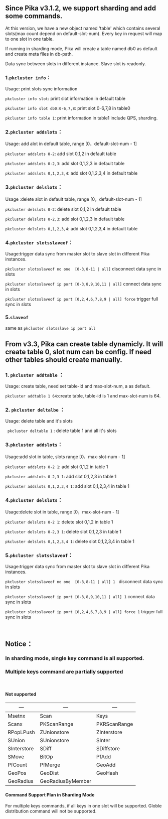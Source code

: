## Since Pika v3.1.2, we support sharding and add some commands.

At this version, we have a new object named 'table' which contains several slots(max count depend on default-slot-num). Every key in request will map to one slot in one table. 

If running in sharding mode, Pika will create a table named db0 as default and create meta files in db-path.

Data sync between slots in different instance. Slave slot is readonly.

### 1.`pkcluster info`：
Usage: print slots sync information

`pkcluster info slot`: print slot information in default table

`pkcluster info slot db0:0-6,7,8`: print slot 0-6,7,8 in table0

`pkcluster info table 1`: print information in table1 include QPS, sharding.


### 2.`pkcluster addslots`：

Usage: add alot in default table, range [0，default-slot-num - 1]

`pkcluster addslots 0-2`: add slot 0,1,2 in default table

`pkcluster addslots 0-2,3`: add slot 0,1,2,3 in default table

`pkcluster addslots 0,1,2,3,4`: add slot 0,1,2,3,4 in default table


### 3.`pkcluster delslots`：

Usage :delete alot in default table, range [0，default-slot-num - 1]

`pkcluster delslots 0-2`: delete slot 0,1,2 in default table

`pkcluster delslots 0-2,3`: add slot 0,1,2,3 in default table

`pkcluster delslots 0,1,2,3,4`: add slot 0,1,2,3,4 in default table


### 4.`pkcluster slotsslaveof`：

Usage:trigger data sync from master slot to slave slot in different Pika instances.

`pkcluster slotsslaveof no one  [0-3,8-11 | all]` disconnect data sync in slots 

`pkcluster slotsslaveof ip port [0-3,8,9,10,11 | all]` connect data sync in slots 

`pkcluster slotsslaveof ip port [0,2,4,6,7,8,9 | all] force` trigger full sync in slots 

### 5.`slaveof` 

same as `pkcluster slotsslave ip port all` 

## From v3.3, Pika can create table dynamicly. It will create table 0, slot num can be config. If need other tables should create manually.
### 1. `pkcluster addtable` ：

Usage: create table, need set table-id and max-slot-num, a as default.

`pkcluster addtable 1 64`:create table, table-id is 1 and max-slot-num is 64.

### 2. `pkcluster deltalbe` ：

Usage: delete table and it's slots 

` pkcluster deltable 1` : delete table 1 and all it's slots

### 3.`pkcluster addslots`：

Usage:add slot in table, slots range [0，max-slot-num - 1]

`pkcluster addslots 0-2 1`: add slot 0,1,2 in table 1 

`pkcluster addslots 0-2,3 1`: add slot 0,1,2,3 in table 1

`pkcluster addslots 0,1,2,3,4 1`: add slot 0,1,2,3,4 in table 1

### 4.`pkcluster delslots`：

Usage:delete slot in table, range [0，max-slot-num - 1]

`pkcluster delslots 0-2 1`: delete slot 0,1,2 in table 1 

`pkcluster delslots 0-2,3 1`: delete slot 0,1,2,3 in table 1 

`pkcluster delslots 0,1,2,3,4 1`: delete slot 0,1,2,3,4 in table 1 

### 5.`pkcluster slotsslaveof`：

Usage:trigger data sync from master slot to slave slot in different Pika instances.

`pkcluster slotsslaveof no one  [0-3,8-11 | all] 1 ` disconnect data sync in slots

`pkcluster slotsslaveof ip port [0-3,8,9,10,11 | all] 1` connect data sync in slots 

`pkcluster slotsslaveof ip port [0,2,4,6,7,8,9 | all] force 1` trigger full sync in slots 


<br/>

## Notice：
### In sharding mode, single key command is all supported. 
### Multiple keys command are partially supported
<br/>

#### Not supported

| —           | —                 | —            |
| ----------- | ----------------- | ------------ |
| Msetnx      | Scan              | Keys         |
| Scanx       | PKScanRange       | PKRScanRange |
| RPopLPush   | ZUnionstore       | ZInterstore  |
| SUnion      | SUnionstore       | SInter       |
| SInterstore | SDiff             | SDiffstore   |
| SMove       | BitOp             | PfAdd        |
| PfCount     | PfMerge           | GeoAdd       |
| GeoPos      | GeoDist           | GeoHash      |
| GeoRadius   | GeoRadiusByMember |              |

#### Command Support Plan in Sharding Mode

For multiple keys commands, if all keys in one slot will be supported. Globle distribution command will not be supported. 
